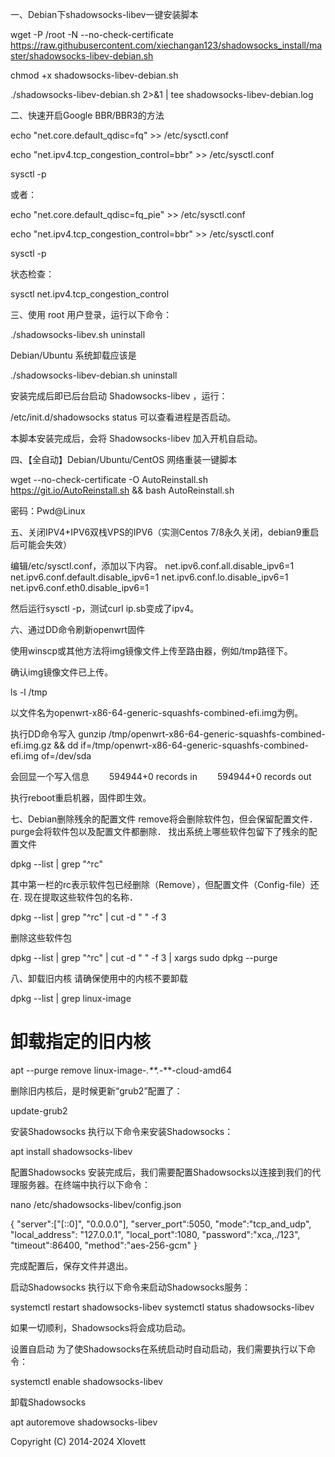 一、Debian下shadowsocks-libev一键安装脚本

wget -P /root -N --no-check-certificate https://raw.githubusercontent.com/xiechangan123/shadowsocks_install/master/shadowsocks-libev-debian.sh

chmod +x shadowsocks-libev-debian.sh

./shadowsocks-libev-debian.sh 2>&1 | tee shadowsocks-libev-debian.log

二、快速开启Google BBR/BBR3的方法

echo "net.core.default_qdisc=fq" >> /etc/sysctl.conf

echo "net.ipv4.tcp_congestion_control=bbr" >> /etc/sysctl.conf

sysctl -p

或者：

echo "net.core.default_qdisc=fq_pie" >> /etc/sysctl.conf

echo "net.ipv4.tcp_congestion_control=bbr" >> /etc/sysctl.conf

sysctl -p

状态检查：

sysctl net.ipv4.tcp_congestion_control

三、使用 root 用户登录，运行以下命令：

./shadowsocks-libev.sh uninstall

Debian/Ubuntu 系统卸载应该是

./shadowsocks-libev-debian.sh uninstall

安装完成后即已后台启动 Shadowsocks-libev ，运行：

/etc/init.d/shadowsocks status 可以查看进程是否启动。

本脚本安装完成后，会将 Shadowsocks-libev 加入开机自启动。

四、【全自动】Debian/Ubuntu/CentOS 网络重装一键脚本

wget --no-check-certificate -O AutoReinstall.sh https://git.io/AutoReinstall.sh && bash AutoReinstall.sh

密码：Pwd@Linux

五、关闭IPV4+IPV6双栈VPS的IPV6（实测Centos 7/8永久关闭，debian9重启后可能会失效）

编辑/etc/sysctl.conf，添加以下内容。
net.ipv6.conf.all.disable_ipv6=1
net.ipv6.conf.default.disable_ipv6=1
net.ipv6.conf.lo.disable_ipv6=1
net.ipv6.conf.eth0.disable_ipv6=1

然后运行sysctl -p，测试curl ip.sb变成了ipv4。

六、通过DD命令刷新openwrt固件

使用winscp或其他方法将img镜像文件上传至路由器，例如/tmp路径下。

确认img镜像文件已上传。

ls -l /tmp

以文件名为openwrt-x86-64-generic-squashfs-combined-efi.img为例。

执行DD命令写入
gunzip /tmp/openwrt-x86-64-generic-squashfs-combined-efi.img.gz && dd if=/tmp/openwrt-x86-64-generic-squashfs-combined-efi.img of=/dev/sda
  
会回显一个写入信息
　　594944+0 records in
　　594944+0 records out
  
执行reboot重启机器，固件即生效。

七、Debian删除残余的配置文件
remove将会删除软件包，但会保留配置文件．purge会将软件包以及配置文件都删除．
找出系统上哪些软件包留下了残余的配置文件

dpkg --list | grep "^rc"

其中第一栏的rc表示软件包已经删除（Remove），但配置文件（Config-file）还在. 现在提取这些软件包的名称．

dpkg --list | grep "^rc" | cut -d " " -f 3

删除这些软件包

dpkg --list | grep "^rc" | cut -d " " -f 3 | xargs sudo dpkg --purge

八、卸载旧内核
请确保使用中的内核不要卸载

dpkg --list | grep linux-image
# 卸载指定的旧内核
apt --purge remove linux-image-*.**.*-**-cloud-amd64

删除旧内核后，是时候更新“grub2”配置了：

update-grub2

安装Shadowsocks
执行以下命令来安装Shadowsocks：

apt install shadowsocks-libev

配置Shadowsocks
安装完成后，我们需要配置Shadowsocks以连接到我们的代理服务器。在终端中执行以下命令：

nano /etc/shadowsocks-libev/config.json

{
    "server":["[::0]", "0.0.0.0"],
    "server_port":5050,
    "mode":"tcp_and_udp",
    "local_address": "127.0.0.1",
    "local_port":1080,
    "password":"xca,./123",
    "timeout":86400,
    "method":"aes-256-gcm"
}

完成配置后，保存文件并退出。

启动Shadowsocks
执行以下命令来启动Shadowsocks服务：

systemctl restart shadowsocks-libev
systemctl status shadowsocks-libev

如果一切顺利，Shadowsocks将会成功启动。

设置自启动
为了使Shadowsocks在系统启动时自动启动，我们需要执行以下命令：

systemctl enable shadowsocks-libev

卸载Shadowsocks

apt autoremove shadowsocks-libev

Copyright (C) 2014-2024 Xlovett
